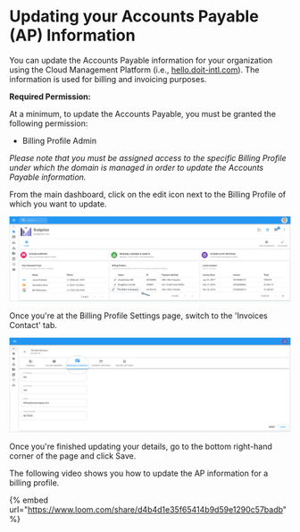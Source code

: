 # Updating your Accounts Payable \(AP\) Information

You can update the Accounts Payable information for your organization using the Cloud Management Platform \(i.e., [hello.doit-intl.com](https://hello.doit-intl.com/)\). The information is used for billing and invoicing purposes.  

**Required Permission:**

At a minimum, to update the Accounts Payable, you must be granted the following permission:

* Billing Profile Admin

_Please note that you must be assigned access to the specific Billing Profile under which the domain is managed in order to update the Accounts Payable information._

From the main dashboard, click on the edit icon next to the Billing Profile of which you want to update.

![](../.gitbook/assets/update-billing-profile-2-.png)



Once you're at the Billing Profile Settings page, switch to the 'Invoices Contact' tab.

![](../.gitbook/assets/invoices-contact.png)

Once you're finished updating your details, go to the bottom right-hand corner of the page and click Save.

The following video shows you how to update the AP information for a billing profile.

{% embed url="https://www.loom.com/share/d4b4d1e35f65414b9d59e1290c57badb" %}







